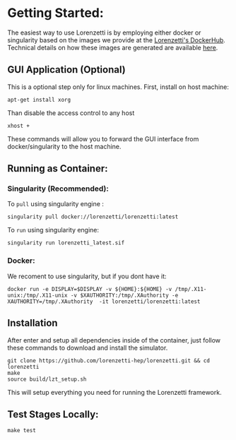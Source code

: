 

# Getting Started:

The easiest way to use Lorenzetti is by employing either docker or singularity based on the images we provide at the [Lorenzetti's DockerHub](https://hub.docker.com/r/lorenzetti/lorenzetti). Technical details on how these images are generated are available [here](https://github.com/jodafons/lorenzetti/tree/master/docker).


## GUI Application (Optional)

This is a optional step only for linux machines. First, install on host machine:

```
apt-get install xorg
```

Than disable the access control to any host 

```
xhost + 
```

These commands will allow you to forward the GUI interface from docker/singularity to the host machine.

## Running as Container:


### Singularity (Recommended):


To `pull` using singularity engine :

```
singularity pull docker://lorenzetti/lorenzetti:latest
```

To `run` using singularity engine:

```
singularity run lorenzetti_latest.sif
```

### Docker:

We recoment to use singularity, but if you dont have it:

```
docker run -e DISPLAY=$DISPLAY -v ${HOME}:${HOME} -v /tmp/.X11-unix:/tmp/.X11-unix -v $XAUTHORITY:/tmp/.XAuthority -e XAUTHORITY=/tmp/.XAuthority  -it lorenzetti/lorenzetti:latest
```

## Installation

After enter and setup all dependencies inside of the container, just follow these commands to download and install the simulator.

```
git clone https://github.com/lorenzetti-hep/lorenzetti.git && cd lorenzetti
make
source build/lzt_setup.sh
```

This will setup everything you need for running the Lorenzetti framework.

## Test Stages Locally:

```
make test
```
